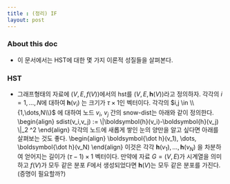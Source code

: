 ```yaml
---
title : (정리) IF 
layout: post 
---
```


### About this doc

- 이 문서에서는 HST에 대한 몇 가지 이론적 성질들을 살펴본다. 

### HST 

- 그래프형태의 자료에 $(V,E,f(V))$에서의 hst를 $(V,E,\boldsymbol{h}(V))$라고 정의하자. 각각의 $i=1,\dots,N$에 대하여 $\boldsymbol{h}(v_i)$ 는 크기가 $\tau\times 1$인 벡터이다. 각각의 $i,j \in \\{1,\dots,N\\}$ 에 대하여 노드 $v_i$, $v_j$ 간의 snow-dist는 아래와 같이 정의한다. 
\begin{align}
sdist(v_i,v_j) := \\|\boldsymbol{h}(v_i)-\boldsymbol{h}(v_j) \\|_2 ^2 
\end{align}
각각의 노드에 새롭게 쌓인 눈의 양만을 알고 싶다면 아래를 살펴보는 것도 좋다. 
\begin{align}
\boldsymbol{\dot h}(v_1), \dots, \boldsymbol{\dot h}(v_N)
\end{align}
이것은 각각 $\boldsymbol{h}(v_1),\dots,\boldsymbol{h}(v_N)$ 을 차분하여 얻어지는 길이가 $(\tau-1) \times 1$ 벡터이다. 만약에 자료 $G=(V,E)$가 시계열을 의미하고 $f(V)$가 모두 같은 분포 $F$에서 생성되었다면 $\boldsymbol{h}(V)$는 모두 같은 분포를 가진다. (증명이 필요할까?) 

